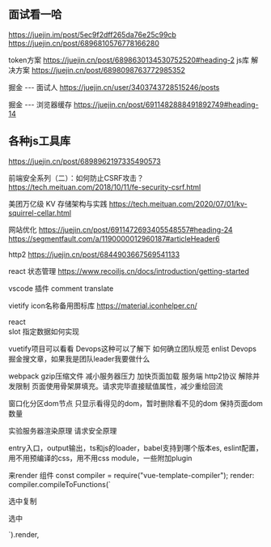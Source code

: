 ## 面试看一哈
https://juejin.im/post/5ec9f2dff265da76e25c99cb
https://juejin.cn/post/6896810576778166280

token方案
https://juejin.cn/post/6898630134530752520#heading-2
js库 解决方案
https://juejin.cn/post/6898098763772985352

掘金  --- 面试人
https://juejin.cn/user/3403743728515246/posts

掘金  --- 浏览器缓存
https://juejin.cn/post/6911482888491892749#heading-14

## 各种js工具库
https://juejin.cn/post/6898962197335490573


前端安全系列（二）：如何防止CSRF攻击？
https://tech.meituan.com/2018/10/11/fe-security-csrf.html

美团万亿级 KV 存储架构与实践
https://tech.meituan.com/2020/07/01/kv-squirrel-cellar.html

网站优化
https://juejin.cn/post/6911472693405548557#heading-24
https://segmentfault.com/a/1190000012960187#articleHeader6

http2
https://juejin.cn/post/6844903667569541133


react 状态管理
https://www.recoiljs.cn/docs/introduction/getting-started


vscode 插件
comment translate

vietify icon名称备用图标库
https://material.iconhelper.cn/


react   
slot 指定数据如何实现

vuetify项目可以看看
Devops这种可以了解下
如何确立团队规范
enlist Devops
掘金搜文章，如果我是团队leader我要做什么

webpack gzip压缩文件 减小服务器压力 加快页面加载
服务端 http2协议 解除并发限制
页面使用骨架屏填充。请求完毕直接赋值属性，减少重绘回流

窗口化分区dom节点 只显示看得见的dom，暂时删除看不见的dom 保持页面dom数量


实验服务器渲染原理 请求安全原理


entry入口，output输出，ts和js的loader，babel支持到哪个版本es,
eslint配置，用不用预编译的css，用不用css module，一些附加plugin

来render 组件
const compiler = require("vue-template-compiler");
render: compiler.compileToFunctions(`
<div>
    <p>选中复制</p>
    <p class="code_btn" v-copy-select>选中</p>
<div>
`).render,